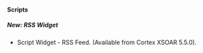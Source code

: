 
#### Scripts
##### New: RSS Widget
- Script Widget - RSS Feed. (Available from Cortex XSOAR 5.5.0).
